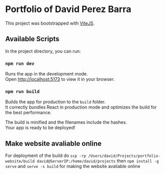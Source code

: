 # Portfolio of David Perez Barra

This project was bootstrapped with [ViteJS](https://github.com/vitejs/vite).

## Available Scripts

In the project directory, you can run:

### `npm run dev`

Runs the app in the development mode.\
Open [http://localhost:5173](http://localhost:5173) to view it in your browser.

### `npm run build`

Builds the app for production to the `build` folder.\
It correctly bundles React in production mode and optimizes the build for the best performance.

The build is minified and the filenames include the hashes.\
Your app is ready to be deployed!

## Make website avaliable online

For deployment of the build do `scp -rp /Users/david/Projects/portfolio-website/build david@ServerIP:/home/david/projects` then `npm install -g serve` and `serve -s build` for making the website avaliable online
